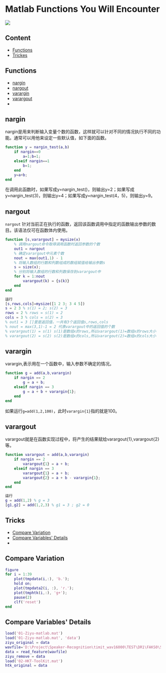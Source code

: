 # Matlab Functions You Will Encounter

![](https://img.shields.io/badge/language-matlab-yellow)


## Content

- [Functions](#functions)
- [Trickes](#tricks)


## Functions

- [nargin](#nargin)
- [nargout](#nargout)
- [varargin](#varargin)
- [varargout](#varargout)
- 



## nargin

nargin是用来判断输入变量个数的函数，这样就可以针对不同的情况执行不同的功能。通常可以用他来设定一些默认值，如下面的函数。

```matlab
function y = nargin_test(a,b)
    if nargin==0
        a=1;b=1;
    elseif nargin==1
        b=1;
    end
    y=a+b;
end
```

在调用此函数时，如果写成y=nargin_test()，则输出y=2；如果写成y=nargin_test(3)，则输出y=4；如果写成y=nargin_test(4，5)，则输出y=9。

## nargout

`nargout` 针对当前正在执行的函数，返回该函数调用中指定的函数输出参数的数目。该语法仅可在函数体内使用。

```matlab
function [s,varargout] = mysize(x)
    % 调用nargout命令取得调用函数时返回参数的个数
    out1 = nargout
    % 确定varargout中元素个数
    nout = max(out1,1) - 1
    % 将输入数组的行数和列数组成的数组赋值给输出参数s
    s = size(x);
    % 分别将输入数组的行数和列数保存到varargout中
    for k = 1:nout
        varargout(k) = {s(k)}
    end
end
```

```matlab
运行
[s,rows,cols]=mysize([1 2 3; 3 4 5])
s = 2 3 % s(1) = 2; s(2) = 3
rows = 2 % rows = s(1) = 2
cols = 3 % cols = s(2) = 3
% out1 = 3 []里是返回值，一共有3个返回值s,rows,cols
% nout = max(3,1)-1 = 2 代表varargout中的返回值的个数
% varargout(1) = s(1) s(1)是数组x的rows,所以varargout(1)=数组x的rows大小
% varargout(2) = s(2) s(2)是数组x的cols,所以varargout(2)=数组x的cols大小
```

## varargin

varargin,表示用在一个函数中，输入参数不确定的情况。

```matlab
function g = add(a,b,varargin)
    if nargin == 2
        g = a + b;
    elseif nargin == 3
        g = a + b + varargin{1}; 
    end
end
```

如果运行`g=add(1,2,100)`，此时`varargin{1}`指的就是100。

## varargout

varargout就是在函数实现过程中，将产生的结果赋给varargout{1},varargout{2}等。

```matlab
function varargout = add(a,b,varargin)
    if nargin == 2
        varargout{1} = a + b;
    elseif nargin == 3
        varargout{1} = a + b;
        varargout{2} = a + b - varargin{1};
    end
end
```

```matlab
运行
g = add(1,2) % g = 3
[g1,g2] = add(1,2,3) % g1 = 3 ; g2 = 0
```



## Tricks

- [Compare Variation](#compare-variation)
- [Compare Variables' Details](#compare-variables-details)
- 


## Compare Variation

```matlab
figure
for i = 1:39
	plot(tmpdata(i,:), 'b.');
	hold on;
	plot(tmpdata2(i, :), 'r.');
	plot(tmphtk(i,:), 'g+');
	pause(2)
	clf('reset')
end
```
## Compare Variables' Details

```matlab
load('01-Ziyu-matlab.mat')
load('01-Ziyu-matlab.mat', 'data')
ziyu_original = data
wavfile='D:\Project\Speaker-Recognition\timit_wav16000\TEST\DR1\FAKS0\SA1.WAV'
data = read_feature(wavfile)
ziyu_remove = data
load('02-HKT-ToolKit.mat')
htk_original = data
```



